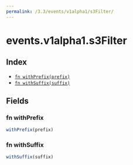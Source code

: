 ```yaml
---
permalink: /3.3/events/v1alpha1/s3Filter/
---
```


# events.v1alpha1.s3Filter



## Index

* [`fn withPrefix(prefix)`](#fn-withprefix)
* [`fn withSuffix(suffix)`](#fn-withsuffix)

## Fields

### fn withPrefix

```ts
withPrefix(prefix)
```



### fn withSuffix

```ts
withSuffix(suffix)
```

